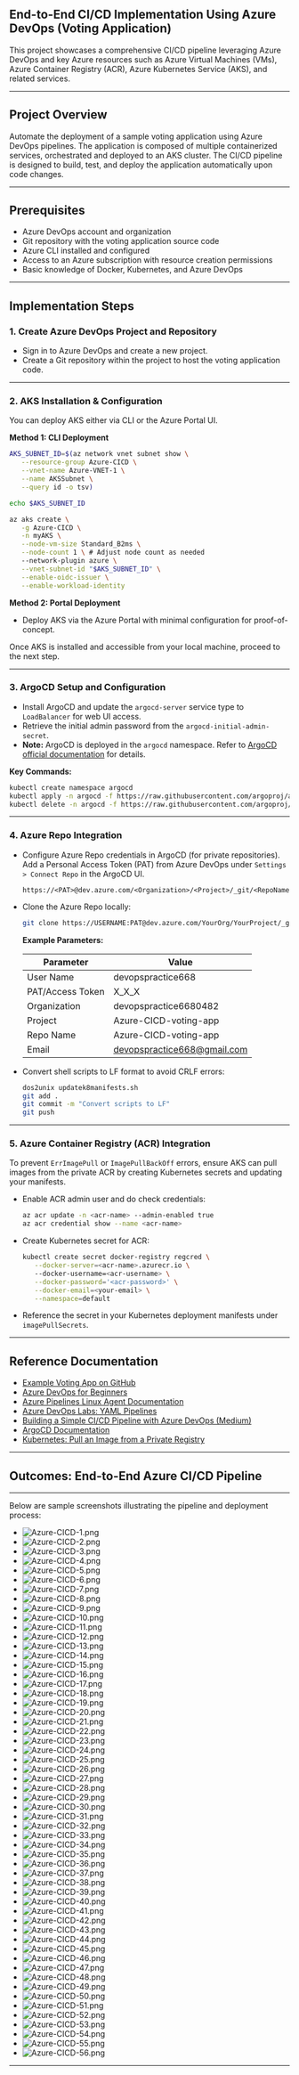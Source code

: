 ## End-to-End CI/CD Implementation Using Azure DevOps (Voting Application)

This project showcases a comprehensive CI/CD pipeline leveraging Azure DevOps and key Azure resources such as Azure Virtual Machines (VMs), Azure Container Registry (ACR), Azure Kubernetes Service (AKS), and related services.

---

## Project Overview

Automate the deployment of a sample voting application using Azure DevOps pipelines. The application is composed of multiple containerized services, orchestrated and deployed to an AKS cluster. The CI/CD pipeline is designed to build, test, and deploy the application automatically upon code changes.

---

## Prerequisites

- Azure DevOps account and organization
- Git repository with the voting application source code
- Azure CLI installed and configured
- Access to an Azure subscription with resource creation permissions
- Basic knowledge of Docker, Kubernetes, and Azure DevOps

---

## Implementation Steps

### 1. Create Azure DevOps Project and Repository

- Sign in to Azure DevOps and create a new project.
- Create a Git repository within the project to host the voting application code.

---

### 2. AKS Installation & Configuration

You can deploy AKS either via CLI or the Azure Portal UI.

**Method 1: CLI Deployment**

```bash
AKS_SUBNET_ID=$(az network vnet subnet show \
   --resource-group Azure-CICD \
   --vnet-name Azure-VNET-1 \
   --name AKSSubnet \
   --query id -o tsv)

echo $AKS_SUBNET_ID

az aks create \
   -g Azure-CICD \
   -n myAKS \
   --node-vm-size Standard_B2ms \
   --node-count 1 \ # Adjust node count as needed
   --network-plugin azure \
   --vnet-subnet-id "$AKS_SUBNET_ID" \
   --enable-oidc-issuer \
   --enable-workload-identity
```

**Method 2: Portal Deployment**

- Deploy AKS via the Azure Portal with minimal configuration for proof-of-concept.

Once AKS is installed and accessible from your local machine, proceed to the next step.

---

### 3. ArgoCD Setup and Configuration

- Install ArgoCD and update the `argocd-server` service type to `LoadBalancer` for web UI access.
- Retrieve the initial admin password from the `argocd-initial-admin-secret`.
- **Note:** ArgoCD is deployed in the `argocd` namespace. Refer to [ArgoCD official documentation](https://argo-cd.readthedocs.io/en/stable/) for details.

**Key Commands:**

```bash
kubectl create namespace argocd
kubectl apply -n argocd -f https://raw.githubusercontent.com/argoproj/argo-cd/stable/manifests/install.yaml  # Install
kubectl delete -n argocd -f https://raw.githubusercontent.com/argoproj/argo-cd/stable/manifests/install.yaml # Uninstall
```

---

### 4. Azure Repo Integration

- Configure Azure Repo credentials in ArgoCD (for private repositories). Add a Personal Access Token (PAT) from Azure DevOps under `Settings > Connect Repo` in the ArgoCD UI.

   ```
   https://<PAT>@dev.azure.com/<Organization>/<Project>/_git/<RepoName>
   ```

- Clone the Azure Repo locally:

   ```bash
   git clone https://USERNAME:PAT@dev.azure.com/YourOrg/YourProject/_git/RepoName
   ```

   **Example Parameters:**

   | Parameter         | Value                       |
   |-------------------|----------------------------|
   | User Name         | devopspractice668          |
   | PAT/Access Token  | X_X_X                      |
   | Organization      | devopspractice6680482      |
   | Project           | Azure-CICD-voting-app      |
   | Repo Name         | Azure-CICD-voting-app      |
   | Email             | devopspractice668@gmail.com|

- Convert shell scripts to LF format to avoid CRLF errors:

   ```bash
   dos2unix updatek8manifests.sh
   git add .
   git commit -m "Convert scripts to LF"
   git push
   ```

---

### 5. Azure Container Registry (ACR) Integration

To prevent `ErrImagePull` or `ImagePullBackOff` errors, ensure AKS can pull images from the private ACR by creating Kubernetes secrets and updating your manifests.

- Enable ACR admin user and do check credentials:

   ```bash
   az acr update -n <acr-name> --admin-enabled true
   az acr credential show --name <acr-name>
   ```

- Create Kubernetes secret for ACR:

   ```bash
   kubectl create secret docker-registry regcred \
      --docker-server=<acr-name>.azurecr.io \ 
      --docker-username=<acr-username> \
      --docker-password='<acr-password>' \
      --docker-email=<your-email> \
      --namespace=default
   ```
   <!-- 
      -- In above command in my case : 
            - docker-server=shivacr356.azurecr.io
            - docker-username=ShivACR356
            - docker-email=devopspractice668@gmail.com
   -->
- Reference the secret in your Kubernetes deployment manifests under `imagePullSecrets`.

---

## Reference Documentation

- [Example Voting App on GitHub](https://github.com/dockersamples/example-voting-app)
- [Azure DevOps for Beginners](https://techcommunity.microsoft.com/blog/educatordeveloperblog/azure-devops-for-beginners-how-to-set-up-your-account-organization-and-repositor/3790002)
- [Azure Pipelines Linux Agent Documentation](https://learn.microsoft.com/en-us/azure/devops/pipelines/agents/linux-agent?view=azure-devops&tabs=IP-V4)
- [Azure DevOps Labs: YAML Pipelines](https://azuredevopslabs.com/labs/azuredevops/yaml/)
- [Building a Simple CI/CD Pipeline with Azure DevOps (Medium)](https://medium.com/@lamjed.gaidi070/building-a-simple-ci-cd-pipeline-with-azure-devops-218e5dac2d61)
- [ArgoCD Documentation](https://argo-cd.readthedocs.io/en/stable/)
- [Kubernetes: Pull an Image from a Private Registry](https://kubernetes.io/docs/tasks/configure-pod-container/pull-image-private-registry/)

---

## Outcomes: End-to-End Azure CI/CD Pipeline

---

Below are sample screenshots illustrating the pipeline and deployment process:

- ![Azure-CICD-1.png](./Images/Azure-CICD-1.png)
- ![Azure-CICD-2.png](./Images/Azure-CICD-2.png)
- ![Azure-CICD-3.png](./Images/Azure-CICD-3.png)
- ![Azure-CICD-4.png](./Images/Azure-CICD-4.png)
- ![Azure-CICD-5.png](./Images/Azure-CICD-5.png)
- ![Azure-CICD-6.png](./Images/Azure-CICD-6.png)
- ![Azure-CICD-7.png](./Images/Azure-CICD-7.png)
- ![Azure-CICD-8.png](./Images/Azure-CICD-8.png)
- ![Azure-CICD-9.png](./Images/Azure-CICD-9.png)
- ![Azure-CICD-10.png](./Images/Azure-CICD-10.png)
- ![Azure-CICD-11.png](./Images/Azure-CICD-11.png)
- ![Azure-CICD-12.png](./Images/Azure-CICD-12.png)
- ![Azure-CICD-13.png](./Images/Azure-CICD-13.png)
- ![Azure-CICD-14.png](./Images/Azure-CICD-14.png)
- ![Azure-CICD-15.png](./Images/Azure-CICD-15.png)
- ![Azure-CICD-16.png](./Images/Azure-CICD-16.png)
- ![Azure-CICD-17.png](./Images/Azure-CICD-17.png)
- ![Azure-CICD-18.png](./Images/Azure-CICD-18.png)
- ![Azure-CICD-19.png](./Images/Azure-CICD-19.png)
- ![Azure-CICD-20.png](./Images/Azure-CICD-20.png)
- ![Azure-CICD-21.png](./Images/Azure-CICD-21.png)
- ![Azure-CICD-22.png](./Images/AZure-CICD-22.png)
- ![Azure-CICD-23.png](./Images/Azure-CICD-23.png)
- ![Azure-CICD-24.png](./Images/Azure-CICD-24.png)
- ![Azure-CICD-25.png](./Images/Azure-CICD-25.png)
- ![Azure-CICD-26.png](./Images/Azure-CICD-26.png)
- ![Azure-CICD-27.png](./Images/Azure-CICD-27.png)
- ![Azure-CICD-28.png](./Images/Azure-CICD-28.png)
- ![Azure-CICD-29.png](./Images/Azure-CICD-29.png)
- ![Azure-CICD-30.png](./Images/Azure-CICD-30.png)
- ![Azure-CICD-31.png](./Images/Azure-CICD-31.png)
- ![Azure-CICD-32.png](./Images/Azure-CICD-32.png)
- ![Azure-CICD-33.png](./Images/Azure-CICD-33.png)
- ![Azure-CICD-34.png](./Images/Azure-CICD-34.png)
- ![Azure-CICD-35.png](./Images/Azure-CICD-35.png)
- ![Azure-CICD-36.png](./Images/Azure-CICD-36.png)
- ![Azure-CICD-37.png](./Images/Azure-CICD-37.png)
- ![Azure-CICD-38.png](./Images/Azure-CICD-38.png)
- ![Azure-CICD-39.png](./Images/Azure-CICD-39.png)
- ![Azure-CICD-40.png](./Images/Azure-CICD-40.png)
- ![Azure-CICD-41.png](./Images/Azure-CICD-41.png)
- ![Azure-CICD-42.png](./Images/Azure-CICD-42.png)
- ![Azure-CICD-43.png](./Images/Azure-CICD-43.png)
- ![Azure-CICD-44.png](./Images/Azure-CICD-44.png)
- ![Azure-CICD-45.png](./Images/Azure-CICD-45.png)
- ![Azure-CICD-46.png](./Images/Azure-CICD-46.png)
- ![Azure-CICD-47.png](./Images/Azure-CICD-47.png)
- ![Azure-CICD-48.png](./Images/Azure-CICD-48.png)
- ![Azure-CICD-49.png](./Images/Azure-CICD-49.png)
- ![Azure-CICD-50.png](./Images/Azure-CICD-50.png)
- ![Azure-CICD-51.png](./Images/Azure-CICD-51.png)
- ![Azure-CICD-52.png](./Images/Azure-CICD-52.png)
- ![Azure-CICD-53.png](./Images/Azure-CICD-53.png)
- ![Azure-CICD-54.png](./Images/Azure-CICD-54.png)
- ![Azure-CICD-55.png](./Images/Azure-CICD-55.png)
- ![Azure-CICD-56.png](./Images/Azure-CICD-56.png)

---
